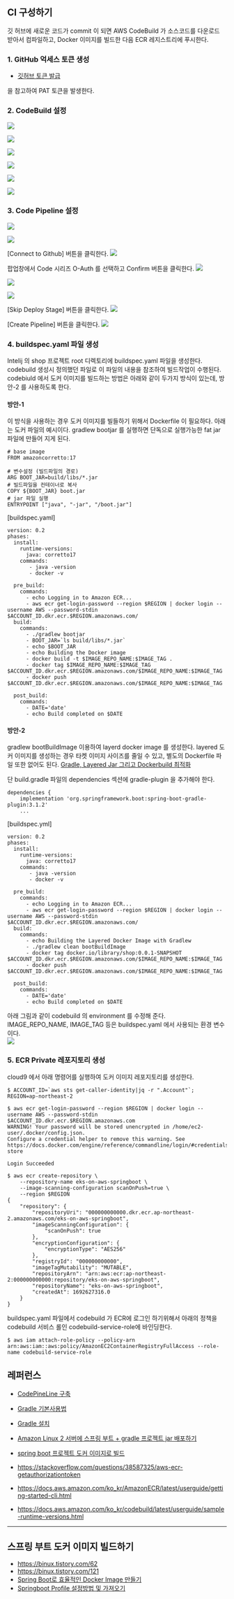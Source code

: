 ## CI 구성하기 ##

깃 허브에 새로운 코드가 commit 이 되면 AWS CodeBuild 가 소스코드를 다운로드 받아서 컴파일하고,
Docker 이미지를 빌드한 다음 ECR 레지스트리에 푸시한다. 

### 1. GitHub 억세스 토큰 생성 ###

* [깃허브 토큰 발급](https://velog.io/@shin6949/Github-Token-%EB%B0%A9%EC%8B%9D%EC%9C%BC%EB%A1%9C-%EB%A1%9C%EA%B7%B8%EC%9D%B8%ED%95%98%EA%B8%B0-ch3ra7vc)

을 참고하여 PAT 토큰을 발생한다. 

### 2. CodeBuild 설정 ###

![](https://github.com/gnosia93/eks-on-aws/blob/main/images/codebuild-1.png)

![](https://github.com/gnosia93/eks-on-aws/blob/main/images/codebuild-2.png)

![](https://github.com/gnosia93/eks-on-aws/blob/main/images/codebuild-3.png)

![](https://github.com/gnosia93/eks-on-aws/blob/main/images/codebuild-4.png)

![](https://github.com/gnosia93/eks-on-aws/blob/main/images/codebuild-5.png)

![](https://github.com/gnosia93/eks-on-aws/blob/main/images/codebuild-6.png)


### 3. Code Pipeline 설정 ###

![](https://github.com/gnosia93/eks-on-aws/blob/main/images/code-pipeline-1.png)

![](https://github.com/gnosia93/eks-on-aws/blob/main/images/code-pipeline-2.png)

[Connect to Github] 버튼을 클릭한다. 
![](https://github.com/gnosia93/eks-on-aws/blob/main/images/code-pipeline-3.png)

팝업창에서 Code 시리즈 O-Auth 를 선택하고 Confirm 버튼을 클릭한다. 
![](https://github.com/gnosia93/eks-on-aws/blob/main/images/code-pipeline-4.png)

![](https://github.com/gnosia93/eks-on-aws/blob/main/images/code-pipeline-5.png)

![](https://github.com/gnosia93/eks-on-aws/blob/main/images/code-pipeline-6.png)

[Skip Deploy Stage] 버튼을 클릭한다. 
![](https://github.com/gnosia93/eks-on-aws/blob/main/images/code-pipeline-7.png)

[Create Pipeline] 버튼을 클릭한다. 
![](https://github.com/gnosia93/eks-on-aws/blob/main/images/code-pipeline-8.png)


### 4. buildspec.yaml 파일 생성 ###
Intelij 의 shop 프로젝트 root 디렉토리에 buildspec.yaml 파일을 생성한다. codebuild 생성시 정의했던 파일로 이 파일의 내용을 참조하여 빌드작업이 수행된다.   
codebiuld 에서 도커 이미지를 빌드하는 방법은 아래와 같이 두가지 방식이 있는데, 방안-2 를 사용하도록 한다. 

#### 방안-1 ####
이 방식을 사용하는 경우 도커 이미지를 빌들하기 위해서 Dockerfile 이 필요하다. 아래는 도커 파일의 예시이다.
gradlew bootjar 를 실행하면 단독으로 실행가능한 fat jar 파일에 만들어 지게 된다.
```
# base image
FROM amazoncorretto:17

# 변수설정 (빌드파일의 경로)
ARG BOOT_JAR=build/libs/*.jar
# 빌드파일을 컨테이너로 복사
COPY ${BOOT_JAR} boot.jar
# jar 파일 실행
ENTRYPOINT ["java", "-jar", "/boot.jar"]
```

[buildspec.yaml]
```
version: 0.2
phases:
  install:
    runtime-versions:
      java: corretto17
    commands:
       - java -version
       - docker -v

  pre_build:
    commands:
      - echo Logging in to Amazon ECR...
      - aws ecr get-login-password --region $REGION | docker login --username AWS --password-stdin $ACCOUNT_ID.dkr.ecr.$REGION.amazonaws.com/
  build:
    commands:
      - ./gradlew bootjar
      - BOOT_JAR=`ls build/libs/*.jar`
      - echo $BOOT_JAR
      - echo Building the Docker image
      - docker build -t $IMAGE_REPO_NAME:$IMAGE_TAG .
      - docker tag $IMAGE_REPO_NAME:$IMAGE_TAG $ACCOUNT_ID.dkr.ecr.$REGION.amazonaws.com/$IMAGE_REPO_NAME:$IMAGE_TAG
      - docker push $ACCOUNT_ID.dkr.ecr.$REGION.amazonaws.com/$IMAGE_REPO_NAME:$IMAGE_TAG

  post_build:
    commands:
      - DATE='date'
      - echo Build completed on $DATE
```


#### 방안-2 ####

gradlew bootBuildImage 이용하여 layerd docker image 를 생성한다. layered 도커 이미지를 생성하는 경우 타켓 이미지 사이즈를 줄일 수 있고, 별도의 Dockerfile 파일 또한 없어도 된다.
[Gradle, Layered Jar 그리고 Dockerbuild 최적화](https://velog.io/@ssol_916/Gradle-Layered-Jar-%EA%B7%B8%EB%A6%AC%EA%B3%A0-Dockerbuild-%EC%B5%9C%EC%A0%81%ED%99%94)

단 build.gradle 파일의 dependencies 섹션에 gradle-plugin 을 추가해야 한다.
```
dependencies {
	implementation 'org.springframework.boot:spring-boot-gradle-plugin:3.1.2'
	...

```

[buildspec.yml]
```
version: 0.2
phases:
  install:
    runtime-versions:
      java: corretto17
    commands:
       - java -version
       - docker -v

  pre_build:
    commands:
      - echo Logging in to Amazon ECR...
      - aws ecr get-login-password --region $REGION | docker login --username AWS --password-stdin $ACCOUNT_ID.dkr.ecr.$REGION.amazonaws.com/
  build:
    commands:
      - echo Building the Layered Docker Image with Gradlew
      - ./gradlew clean bootBuildImage
      - docker tag docker.io/library/shop:0.0.1-SNAPSHOT $ACCOUNT_ID.dkr.ecr.$REGION.amazonaws.com/$IMAGE_REPO_NAME:$IMAGE_TAG
      - docker push $ACCOUNT_ID.dkr.ecr.$REGION.amazonaws.com/$IMAGE_REPO_NAME:$IMAGE_TAG

  post_build:
    commands:
      - DATE='date'
      - echo Build completed on $DATE
```

아래 그림과 같이 codebuild 의 environment 를 수정해 준다. IMAGE_REPO_NAME, IMAGE_TAG 등은 buildspec.yaml 에서 사용되는 환경 변수이다.  
![](https://github.com/gnosia93/eks-on-aws/blob/main/images/codebuild-env.png)



### 5. ECR Private 레포지토리 생성 ###

cloud9 에서 아래 명령어를 실행하여 도커 이미지 레포지토리를 생성한다. 
```
$ ACCOUNT_ID=`aws sts get-caller-identity|jq -r ".Account"`; REGION=ap-northeast-2

$ aws ecr get-login-password --region $REGION | docker login --username AWS --password-stdin $ACCOUNT_ID.dkr.ecr.$REGION.amazonaws.com
WARNING! Your password will be stored unencrypted in /home/ec2-user/.docker/config.json.
Configure a credential helper to remove this warning. See
https://docs.docker.com/engine/reference/commandline/login/#credentials-store

Login Succeeded

$ aws ecr create-repository \
    --repository-name eks-on-aws-springboot \
    --image-scanning-configuration scanOnPush=true \
    --region $REGION
{
    "repository": {
        "repositoryUri": "000000000000.dkr.ecr.ap-northeast-2.amazonaws.com/eks-on-aws-springboot", 
        "imageScanningConfiguration": {
            "scanOnPush": true
        }, 
        "encryptionConfiguration": {
            "encryptionType": "AES256"
        }, 
        "registryId": "000000000000", 
        "imageTagMutability": "MUTABLE", 
        "repositoryArn": "arn:aws:ecr:ap-northeast-2:000000000000:repository/eks-on-aws-springboot", 
        "repositoryName": "eks-on-aws-springboot", 
        "createdAt": 1692627316.0
    }
}
```

buildspec.yaml 파일에서 codebuild 가 ECR에 로그인 하기위해서 아래의 정책을 codebuild 서비스 롤인 codebuild-service-role에 바인딩한다. 
```
$ aws iam attach-role-policy --policy-arn arn:aws:iam::aws:policy/AmazonEC2ContainerRegistryFullAccess --role-name codebuild-service-role
```


## 레퍼런스 ##

* [CodePineLine 구축](https://potato-yong.tistory.com/130)

* [Gradle 기본사용법](https://velog.io/@franc/Gradle-%EA%B8%B0%EB%B3%B8%EC%82%AC%EC%9A%A9%EB%B2%95)

* [Gradle 설치](https://kotlinworld.com/312)

* [Amazon Linux 2 서버에 스프링 부트 + gradle 프로젝트 jar 배포하기](https://tlatmsrud.tistory.com/66)

* [spring boot 프로젝트 도커 이미지로 빌드](https://velog.io/@dhk22/Docker-spring-boot-%ED%94%84%EB%A1%9C%EC%A0%9D%ED%8A%B8-%EB%8F%84%EC%BB%A4-%EC%9D%B4%EB%AF%B8%EC%A7%80%EB%A1%9C-%EB%B9%8C%EB%93%9C)

* https://stackoverflow.com/questions/38587325/aws-ecr-getauthorizationtoken
  
* https://docs.aws.amazon.com/ko_kr/AmazonECR/latest/userguide/getting-started-cli.html

* https://docs.aws.amazon.com/ko_kr/codebuild/latest/userguide/sample-runtime-versions.html 

----

## 스프링 부트 도커 이미지 빌드하기 ##

* https://binux.tistory.com/62
* https://binux.tistory.com/121
* [Spring Boot로 효율적인 Docker Image 만들기](https://jaime-note.tistory.com/44)
* [Springboot Profile 설정방법 및 가져오기](https://oingdaddy.tistory.com/393)
